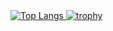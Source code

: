 <a href="https://github.com/anuraghazra/github-readme-stats">
  <img src="https://github-readme-stats.vercel.app/api/top-langs/?username=sonota88&layout=compact"
       alt="Top Langs" />
</a>

<a href="https://github.com/ryo-ma/github-profile-trophy">
  <img src="https://github-profile-trophy.vercel.app/?username=sonota88&theme=oldie"
       alt="trophy" />
</a>
